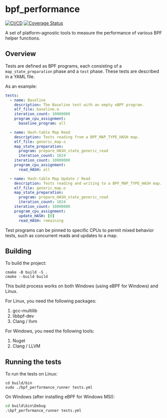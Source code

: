 # bpf_performance

[![CI/CD](https://github.com/Alan-Jowett/bpf_performance/actions/workflows/CICD.yml/badge.svg)](https://github.com/Alan-Jowett/bpf_performance/actions/workflows/CICD.yml)
[![Coverage Status](https://coveralls.io/repos/github/Alan-Jowett/bpf_performance/badge.svg?branch=main)](https://coveralls.io/github/Alan-Jowett/bpf_performance?branch=main)

A set of platform-agnostic tools to measure the performance of various BPF helper functions.

## Overview

Tests are defined as BPF programs, each consisting of a `map_state_preparation` phase and a `test` phase. These tests are described in a YAML file.

As an example:

```yaml
tests:
  - name: Baseline
    description: The Baseline test with an empty eBPF program.
    elf_file: baseline.o
    iteration_count: 10000000
    program_cpu_assignment:
      baseline_program: all

  - name: Hash-table Map Read
    description: Tests reading from a BPF_MAP_TYPE_HASH map.
    elf_file: generic_map.o
    map_state_preparation:
      program: prepare_HASH_state_generic_read
      iteration_count: 1024
    iteration_count: 10000000
    program_cpu_assignment:
      read_HASH: all

  - name: Hash-table Map Update / Read
    description: Tests reading and writing to a BPF_MAP_TYPE_HASH map.
    elf_file: generic_map.o
    map_state_preparation:
      program: prepare_HASH_state_generic_read
      iteration_count: 1024
    iteration_count: 10000000
    program_cpu_assignment:
      update_HASH: [0]
      read_HASH: remaining
```

Test programs can be pinned to specific CPUs to permit mixed behavior tests, such as concurrent reads and updates to a map.

## Building

To build the project:

```shell
cmake -B build -S .
cmake --build build
```

This build process works on both Windows (using eBPF for Windows) and Linux.

For Linux, you need the following packages:
1. gcc-multilib
2. libbpf-dev
3. Clang / llvm

For Windows, you need the following tools:
1. Nuget
2. Clang / LLVM

## Running the tests

To run the tests on Linux:

```shell
cd build/bin
sudo ./bpf_performance_runner tests.yml
```

On Windows (after installing eBPF for Windows MSI):

```cmd
cd build\bin\Debug
.\bpf_performance_runner tests.yml
```
